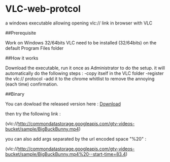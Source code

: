 # VLC-web-protcol
a windows executable allowing opening vlc:// link in browser with VLC

##Prerequisite

Work on Windows 32/64bits
VLC need to be installed (32/64bits) on the default Program Files folder

##How it works

Download the executable, run it once as Administrator to do the setup. it will automatically do the following steps :
-copy itself in the VLC folder
-register the vlc:// protocol
-add it to the chrome whitlist to remove the annoying  (each time) confirmation.

##Binary

You can dowload the released version here :
[Download](https://github.com/milouz-corp/VLC-web-protcol/releases/download/1/VLC-web-protocol.exe)

then try the following link :

(vlc://http://commondatastorage.googleapis.com/gtv-videos-bucket/sample/BigBuckBunny.mp4)

you can also add args separated by the url encoded space "%20" :

(vlc://http://commondatastorage.googleapis.com/gtv-videos-bucket/sample/BigBuckBunny.mp4%20--start-time=83.4)
